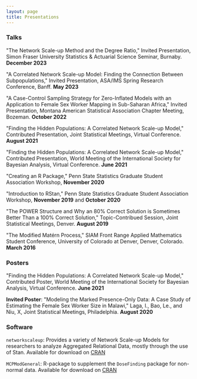 ```yaml
---
layout: page
title: Presentations
---
```


### Talks

"The Network Scale-up Method and the Degree Ratio," Invited Presentation, Simon Fraser University Statistics & Actuarial Science Seminar, Burnaby. **December 2023**

"A Correlated Network Scale-up Model: Finding the Connection Between Subpopulations," Invited Presentation, ASA/IMS Spring Research Conference, Banff. **May 2023**

"A Case-Control Sampling Strategy for Zero-Inflated Models with an Application to Female Sex Worker Mapping in Sub-Saharan Africa," Invited Presentation, Montana American Statistical Association Chapter Meeting, Bozeman. **October 2022**

"Finding the Hidden Populations: A Correlated Network Scale-up Model," Contributed Presentation, Joint Statistical Meetings, Virtual Conference. **August 2021**

"Finding the Hidden Populations: A Correlated Network Scale-up Model," Contributed Presentation, World Meeting of the International Society for Bayesian Analysis, Virtual Conference. **June 2021**

"Creating an R Package," Penn State Statistics Graduate Student Association Workshop, **November 2020**

"Introduction to RStan," Penn State Statistics Graduate Student Association Workshop, **November 2019** and **October 2020**

"The POWER Structure and Why an 80% Correct Solution is Sometimes Better Than a 100% Correct Solution," Topic-Contribued Session, Joint Statistical Meetings, Denver. **August 2019**

"The Modified Matérn Process," SIAM Front Range Applied Mathematics Student Conference, University of Colorado at Denver, Denver, Colorado. **March 2016**

### Posters

"Finding the Hidden Populations: A Correlated Network Scale-up Model," Contributed Poster, World Meeting of the International Society for Bayesian Analysis, Virtual Conference. **June 2021**

**Invited Poster**: "Modeling the Marked Presence-Only Data: A Case Study of Estimating the Female Sex Worker Size in Malawi," Laga, I., Bao, Le., and Niu, X, Joint Statistical Meetings, Philadelphia. **August 2020**

### Software

`networkscaleup`: Provides a variety of Network Scale-up Models for researchers to analyze Aggregated Relational Data, mostly through the use of Stan. Available for download on [CRAN](https://cran.r-project.org/package=networkscaleup)

`MCPModGeneral`: R-package to supplement the `DoseFinding` package for non-normal data. Available for download on [CRAN](https://CRAN.R-project.org/package=MCPModGeneral)

